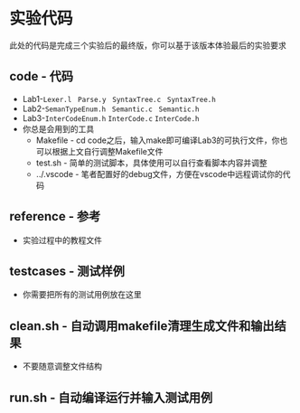 # 实验代码

此处的代码是完成三个实验后的最终版，你可以基于该版本体验最后的实验要求

## code - 代码

* Lab1-`Lexer.l` ` Parse.y` ` SyntaxTree.c` ` SyntaxTree.h`
* Lab2-`SemanTypeEnum.h` ` Semantic.c` ` Semantic.h`
* Lab3-`InterCodeEnum.h` ` InterCode.c ` `InterCode.h`
* 你总是会用到的工具
  * Makefile - cd code之后，输入make即可编译Lab3的可执行文件，你也可以根据上文自行调整Makefile文件
  * test.sh - 简单的测试脚本，具体使用可以自行查看脚本内容并调整
  * ../.vscode - 笔者配置好的debug文件，方便在vscode中远程调试你的代码
 

 ## reference - 参考

 * 实验过程中的教程文件

## testcases - 测试样例

* 你需要把所有的测试用例放在这里

## clean.sh - 自动调用makefile清理生成文件和输出结果

* 不要随意调整文件结构

## run.sh - 自动编译运行并输入测试用例
 
